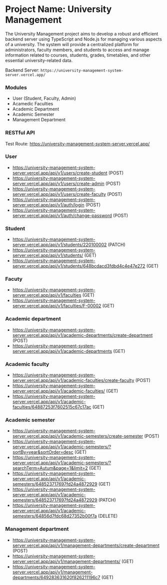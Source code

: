 # Project Name: University Management

The University Management project aims to develop a robust and efficient backend server using TypeScript and Node.js for managing various aspects of a university. The system will provide a centralized platform for administrators, faculty members, and students to access and manage information related to courses, students, grades, timetables, and other
essential university-related data.

Backend Server: `https://university-management-system-server.vercel.app/`

### Modules

- User (Student, Faculty, Admin)
- Acamedic Faculties
- Academic Department
- Academic Semester
- Management Department

### RESTful API

Test Route: https://university-management-system-server.vercel.app/

### User

- https://university-management-system-server.vercel.app/api/v1/users/create-student (POST)
- https://university-management-system-server.vercel.app/api/v1/users/create-admin (POST)
- https://university-management-system-server.vercel.app/api/v1/users/create-faculty (POST)
- https://university-management-system-server.vercel.app/api/v1/auth/login (POST)
- https://university-management-system-server.vercel.app/api/v1/auth/change-password (POST)

### Student

- https://university-management-system-server.vercel.app/api/v1/students/220100002 (PATCH)
- https://university-management-system-server.vercel.app/api/v1/students/ (GET)
- https://university-management-system-server.vercel.app/api/v1/students/648bcdacd3fdbd4c4e47e272 (GET)

### Facuty

- https://university-management-system-server.vercel.app/api/v1/faculties (GET)
- https://university-management-system-server.vercel.app/api/v1/faculties/F-00002 (GET)

### Academic department

- https://university-management-system-server.vercel.app/api/v1/academic-departments/create-department (POST)
- https://university-management-system-server.vercel.app/api/v1/academic-departments (GET)

### Academic faculty

- https://university-management-system-server.vercel.app/api/v1/academic-faculties/create-faculty (POST)
- https://university-management-system-server.vercel.app/api/v1/academic-faculties/ (GET)
- https://university-management-system-server.vercel.app/api/v1/academic-faculties/64887253f7602515c67c17ac (GET)

### Academic semester

- https://university-management-system-server.vercel.app/api/v1/academic-semesters/create-semester (POST)
- https://university-management-system-server.vercel.app/api/v1/academic-semesters/?sortBy=year&sortOrder=desc (GET)
- https://university-management-system-server.vercel.app/api/v1/academic-semesters/?searchTerm=Autum&page=1&limit=2 (GET)
- https://university-management-system-server.vercel.app/api/v1/academic-semesters/648523717697fd24a4872929 (GET)
- https://university-management-system-server.vercel.app/api/v1/academic-semesters/648523717697fd24a4872929 (PATCH)
- https://university-management-system-server.vercel.app/api/v1/academic-semesters/64856d7fdc68d27352b00f7a (DELETE)

### Management department

- https://university-management-system-server.vercel.app/api/v1/management-departments/create-department (POST)
- https://university-management-system-server.vercel.app/api/v1/management-departments/ (GET)
- https://university-management-system-server.vercel.app/api/v1/management-departments/649283631620f826211196c7 (GET)
